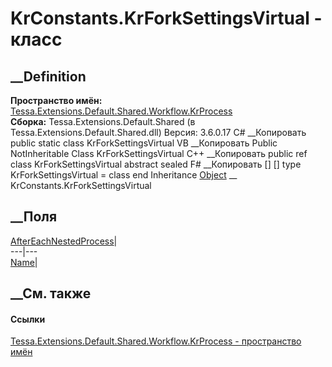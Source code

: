 # KrConstants.KrForkSettingsVirtual - класс
##  __Definition
 **Пространство имён:**
[Tessa.Extensions.Default.Shared.Workflow.KrProcess](N_Tessa_Extensions_Default_Shared_Workflow_KrProcess.htm)  
 **Сборка:** Tessa.Extensions.Default.Shared (в
Tessa.Extensions.Default.Shared.dll) Версия: 3.6.0.17
C# __Копировать
     public static class KrForkSettingsVirtual
VB __Копировать
     Public NotInheritable Class KrForkSettingsVirtual
C++ __Копировать
     public ref class KrForkSettingsVirtual abstract sealed
F# __Копировать
     [<AbstractClassAttribute>]
    [<SealedAttribute>]
    type KrForkSettingsVirtual = class end
Inheritance
    [Object](https://learn.microsoft.com/dotnet/api/system.object) __ KrConstants.KrForkSettingsVirtual
##  __Поля
[AfterEachNestedProcess](F_Tessa_Extensions_Default_Shared_Workflow_KrProcess_KrConstants_KrForkSettingsVirtual_AfterEachNestedProcess.htm)|  
---|---  
[Name](F_Tessa_Extensions_Default_Shared_Workflow_KrProcess_KrConstants_KrForkSettingsVirtual_Name.htm)|  
## __См. также
#### Ссылки
[Tessa.Extensions.Default.Shared.Workflow.KrProcess - пространство
имён](N_Tessa_Extensions_Default_Shared_Workflow_KrProcess.htm)
